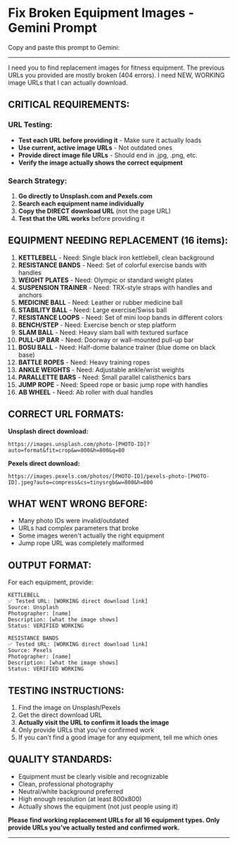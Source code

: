# Fix Broken Equipment Images - Gemini Prompt

Copy and paste this prompt to Gemini:

---

I need you to find replacement images for fitness equipment. The previous URLs you provided are mostly broken (404 errors). I need NEW, WORKING image URLs that I can actually download.

## CRITICAL REQUIREMENTS:

### URL Testing:
- **Test each URL before providing it** - Make sure it actually loads
- **Use current, active image URLs** - Not outdated ones
- **Provide direct image file URLs** - Should end in .jpg, .png, etc.
- **Verify the image actually shows the correct equipment**

### Search Strategy:
1. **Go directly to Unsplash.com and Pexels.com**
2. **Search each equipment name individually**
3. **Copy the DIRECT download URL** (not the page URL)
4. **Test that the URL works** before providing it

## EQUIPMENT NEEDING REPLACEMENT (16 items):

1. **KETTLEBELL** - Need: Single black iron kettlebell, clean background
2. **RESISTANCE BANDS** - Need: Set of colorful exercise bands with handles
3. **WEIGHT PLATES** - Need: Olympic or standard weight plates
4. **SUSPENSION TRAINER** - Need: TRX-style straps with handles and anchors
5. **MEDICINE BALL** - Need: Leather or rubber medicine ball
6. **STABILITY BALL** - Need: Large exercise/Swiss ball
7. **RESISTANCE LOOPS** - Need: Set of mini loop bands in different colors
8. **BENCH/STEP** - Need: Exercise bench or step platform
9. **SLAM BALL** - Need: Heavy slam ball with textured surface
10. **PULL-UP BAR** - Need: Doorway or wall-mounted pull-up bar
11. **BOSU BALL** - Need: Half-dome balance trainer (blue dome on black base)
12. **BATTLE ROPES** - Need: Heavy training ropes
13. **ANKLE WEIGHTS** - Need: Adjustable ankle/wrist weights
14. **PARALLETTE BARS** - Need: Small parallel calisthenics bars
15. **JUMP ROPE** - Need: Speed rope or basic jump rope with handles
16. **AB WHEEL** - Need: Ab roller with dual handles

## CORRECT URL FORMATS:

**Unsplash direct download:**
```
https://images.unsplash.com/photo-[PHOTO-ID]?auto=format&fit=crop&w=800&h=800&q=80
```

**Pexels direct download:**
```
https://images.pexels.com/photos/[PHOTO-ID]/pexels-photo-[PHOTO-ID].jpeg?auto=compress&cs=tinysrgb&w=800&h=800
```

## WHAT WENT WRONG BEFORE:
- Many photo IDs were invalid/outdated
- URLs had complex parameters that broke
- Some images weren't actually the right equipment
- Jump rope URL was completely malformed

## OUTPUT FORMAT:
For each equipment, provide:

```
KETTLEBELL
✅ Tested URL: [WORKING direct download link]
Source: Unsplash
Photographer: [name]
Description: [what the image shows]
Status: VERIFIED WORKING

RESISTANCE BANDS
✅ Tested URL: [WORKING direct download link]
Source: Pexels
Photographer: [name]
Description: [what the image shows]
Status: VERIFIED WORKING
```

## TESTING INSTRUCTIONS:
1. Find the image on Unsplash/Pexels
2. Get the direct download URL
3. **Actually visit the URL to confirm it loads the image**
4. Only provide URLs that you've confirmed work
5. If you can't find a good image for any equipment, tell me which ones

## QUALITY STANDARDS:
- Equipment must be clearly visible and recognizable
- Clean, professional photography
- Neutral/white background preferred
- High enough resolution (at least 800x800)
- Actually shows the equipment (not just people using it)

**Please find working replacement URLs for all 16 equipment types. Only provide URLs you've actually tested and confirmed work.**

---